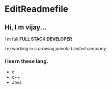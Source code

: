 # EditReadmefile

## Hi, I m vijay...

I m full **FULL STACK DEVELOPER**

I m working in a _prowing_ _private_ _Limited_ _company_.

### I learn these lang.
  * c
  * c++
  * Java
